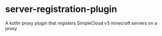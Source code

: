 # server-registration-plugin
A kotlin proxy plugin that registers SimpleCloud v3 minecraft servers on a proxy
